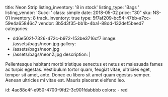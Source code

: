 title: Neon Strip
listing_inventory: '<span class="inventory-quantity">8</span> in stock'
listing_type: 'Bags <a href="/cp/collections/entries/store_types/bags" class="statamify-link"><span class="icon icon-forward"></span></a>'
listing_vendor: 'Gucci <a href="/cp/collections/entries/store_vendors/gucci" class="statamify-link"><span class="icon icon-forward"></span></a>'
class: simple
date: 2018-05-02
price: "30"
sku: NS-01
inventory: 8
track_inventory: true
type: 5f7af209-bc54-47bb-a7cc-59e4a65846c7
vendor: 3b5d3f35-bb1b-4ba1-88dd-132def5beed7
categories:
  - dd6e502f-7326-472c-b972-153be3716cf7
image: /assets/bags/neon.jpg
gallery:
  - /assets/bags/neon.jpg
  - /assets/bags/neon2.jpg
description: |
  <p>Pellentesque habitant morbi tristique senectus et netus et malesuada fames ac turpis egestas. Vestibulum tortor quam, feugiat vitae, ultricies eget, tempor sit amet, ante. Donec eu libero sit amet quam egestas semper. Aenean ultricies mi vitae est. Mauris placerat eleifend leo.
  </p>
id: 4ac88c4f-e950-4700-9fd2-3c901fdabbbb
colors:
  - red
